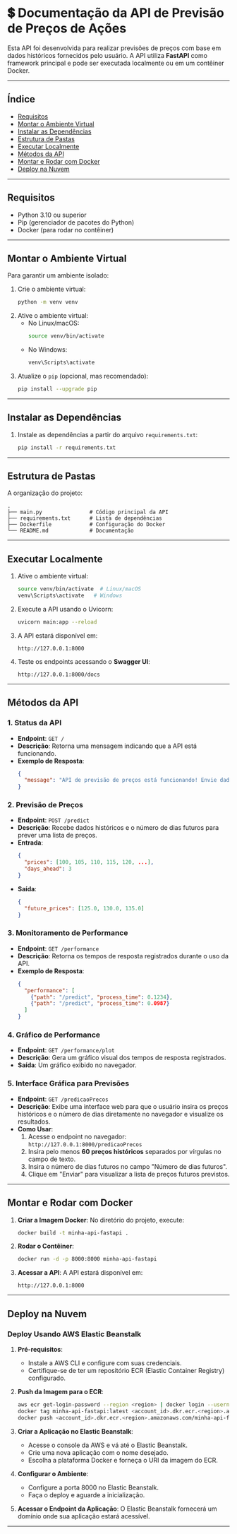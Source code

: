 # 💲 Documentação da API de Previsão de Preços de Ações

Esta API foi desenvolvida para realizar previsões de preços com base em dados históricos fornecidos pelo usuário. A API utiliza **FastAPI** como framework principal e pode ser executada localmente ou em um contêiner Docker.

---

## **Índice**

- [Requisitos](#requisitos)
- [Montar o Ambiente Virtual](#montar-o-ambiente-virtual)
- [Instalar as Dependências](#instalar-as-dependências)
- [Estrutura de Pastas](#estrutura-de-pastas)
- [Executar Localmente](#executar-localmente)
- [Métodos da API](#métodos-da-api)
- [Montar e Rodar com Docker](#montar-e-rodar-com-docker)
- [Deploy na Nuvem](#deploy-na-nuvem)

---

## **Requisitos**

- Python 3.10 ou superior
- Pip (gerenciador de pacotes do Python)
- Docker (para rodar no contêiner)

---

## **Montar o Ambiente Virtual**

Para garantir um ambiente isolado:

1. Crie o ambiente virtual:
   ```bash
   python -m venv venv
   ```
2. Ative o ambiente virtual:
   - No Linux/macOS:
     ```bash
     source venv/bin/activate
     ```
   - No Windows:
     ```bash
     venv\Scripts\activate
     ```
3. Atualize o `pip` (opcional, mas recomendado):
   ```bash
   pip install --upgrade pip
   ```

---

## **Instalar as Dependências**

1. Instale as dependências a partir do arquivo `requirements.txt`:
   ```bash
   pip install -r requirements.txt
   ```

---

## **Estrutura de Pastas**

A organização do projeto:

```
.
├── main.py               # Código principal da API
├── requirements.txt      # Lista de dependências
├── Dockerfile            # Configuração do Docker
└── README.md             # Documentação
```

---

## **Executar Localmente**

1. Ative o ambiente virtual:
   ```bash
   source venv/bin/activate  # Linux/macOS
   venv\Scripts\activate   # Windows
   ```

2. Execute a API usando o Uvicorn:
   ```bash
   uvicorn main:app --reload
   ```

3. A API estará disponível em:
   ```
   http://127.0.0.1:8000
   ```

4. Teste os endpoints acessando o **Swagger UI**:
   ```
   http://127.0.0.1:8000/docs
   ```

---

## **Métodos da API**

### 1. **Status da API**
   - **Endpoint**: `GET /`
   - **Descrição**: Retorna uma mensagem indicando que a API está funcionando.
   - **Exemplo de Resposta**:
     ```json
     {
       "message": "API de previsão de preços está funcionando! Envie dados históricos e o número de dias para obter previsões."
     }
     ```

### 2. **Previsão de Preços**
   - **Endpoint**: `POST /predict`
   - **Descrição**: Recebe dados históricos e o número de dias futuros para prever uma lista de preços.
   - **Entrada**:
     ```json
     {
       "prices": [100, 105, 110, 115, 120, ...],
       "days_ahead": 3
     }
     ```
   - **Saída**:
     ```json
     {
       "future_prices": [125.0, 130.0, 135.0]
     }
     ```

### 3. **Monitoramento de Performance**
   - **Endpoint**: `GET /performance`
   - **Descrição**: Retorna os tempos de resposta registrados durante o uso da API.
   - **Exemplo de Resposta**:
     ```json
     {
       "performance": [
         {"path": "/predict", "process_time": 0.1234},
         {"path": "/predict", "process_time": 0.0987}
       ]
     }
     ```

### 4. **Gráfico de Performance**
   - **Endpoint**: `GET /performance/plot`
   - **Descrição**: Gera um gráfico visual dos tempos de resposta registrados.
   - **Saída**: Um gráfico exibido no navegador.

### 5. **Interface Gráfica para Previsões**
   - **Endpoint**: `GET /predicaoPrecos`
   - **Descrição**: Exibe uma interface web para que o usuário insira os preços históricos e o número de dias diretamente no navegador e visualize os resultados.
   - **Como Usar**:
     1. Acesse o endpoint no navegador: `http://127.0.0.1:8000/predicaoPrecos`
     2. Insira pelo menos **60 preços históricos** separados por vírgulas no campo de texto.
     3. Insira o número de dias futuros no campo "Número de dias futuros".
     4. Clique em "Enviar" para visualizar a lista de preços futuros previstos.

---

## **Montar e Rodar com Docker**

1. **Criar a Imagem Docker**:
   No diretório do projeto, execute:
   ```bash
   docker build -t minha-api-fastapi .
   ```

2. **Rodar o Contêiner**:
   ```bash
   docker run -d -p 8000:8000 minha-api-fastapi
   ```

3. **Acessar a API**:
   A API estará disponível em:
   ```
   http://127.0.0.1:8000
   ```

---

## **Deploy na Nuvem**

### **Deploy Usando AWS Elastic Beanstalk**

1. **Pré-requisitos**:
   - Instale a AWS CLI e configure com suas credenciais.
   - Certifique-se de ter um repositório ECR (Elastic Container Registry) configurado.

2. **Push da Imagem para o ECR**:
   ```bash
   aws ecr get-login-password --region <region> | docker login --username AWS --password-stdin <account_id>.dkr.ecr.<region>.amazonaws.com
   docker tag minha-api-fastapi:latest <account_id>.dkr.ecr.<region>.amazonaws.com/minha-api-fastapi:latest
   docker push <account_id>.dkr.ecr.<region>.amazonaws.com/minha-api-fastapi:latest
   ```

3. **Criar a Aplicação no Elastic Beanstalk**:
   - Acesse o console da AWS e vá até o Elastic Beanstalk.
   - Crie uma nova aplicação com o nome desejado.
   - Escolha a plataforma Docker e forneça o URI da imagem do ECR.

4. **Configurar o Ambiente**:
   - Configure a porta 8000 no Elastic Beanstalk.
   - Faça o deploy e aguarde a inicialização.

5. **Acessar o Endpoint da Aplicação**:
   O Elastic Beanstalk fornecerá um domínio onde sua aplicação estará acessível.

---
